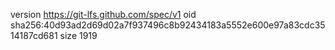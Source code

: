 version https://git-lfs.github.com/spec/v1
oid sha256:40d93ad2d69d02a7f937496c8b92434183a5552e600e97a83cdc3514187cd681
size 1919
